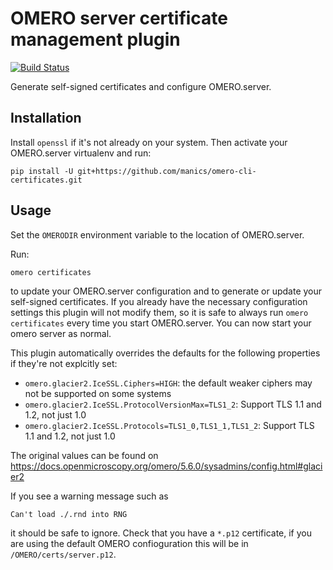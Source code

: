 # OMERO server certificate management plugin
[![Build Status](https://travis-ci.com/manics/omero-cli-certificates.svg?branch=master)](https://travis-ci.com/manics/omero-cli-certificates)

Generate self-signed certificates and configure OMERO.server.


## Installation

Install `openssl` if it's not already on your system.
Then activate your OMERO.server virtualenv and run:
```
pip install -U git+https://github.com/manics/omero-cli-certificates.git
```


## Usage

Set the `OMERODIR` environment variable to the location of OMERO.server.

Run:
```
omero certificates
```
to update your OMERO.server configuration and to generate or update your self-signed certificates.
If you already have the necessary configuration settings this plugin will not modify them, so it is safe to always run `omero certificates` every time you start OMERO.server.
You can now start your omero server as normal.

This plugin automatically overrides the defaults for the following properties if they're not explcitly set:
- `omero.glacier2.IceSSL.Ciphers=HIGH`: the default weaker ciphers may not be supported on some systems
- `omero.glacier2.IceSSL.ProtocolVersionMax=TLS1_2`: Support TLS 1.1 and 1.2, not just 1.0
- `omero.glacier2.IceSSL.Protocols=TLS1_0,TLS1_1,TLS1_2`: Support TLS 1.1 and 1.2, not just 1.0

The original values can be found on https://docs.openmicroscopy.org/omero/5.6.0/sysadmins/config.html#glacier2

If you see a warning message such as
```
Can't load ./.rnd into RNG
```
it should be safe to ignore.
Check that you have a `*.p12` certificate, if you are using the default OMERO confioguration this will be in `/OMERO/certs/server.p12`.
